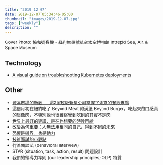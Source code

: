 ```yaml
---
title: "2019 12 07"
date: 2019-12-07T05:34:46-05:00
thumbnail: "images/2019-12-07.jpg"
tags: ["weekly"]
description: ""
---
```


Cover Photo: 協和號客機 - 紐約無畏號航空太空博物館 Intrepid Sea, Air, & Space Museum

## Technology

* [A visual guide on troubleshooting Kubernetes deployments](https://learnk8s.io/troubleshooting-deployments)

## Other

* [資本市場的新歡 ──這2家超級新星公司掌握了未來的餐飲市場](https://fc.bnext.com.tw/artificial-meat/)
 * 這個月初在紐約吃了 Beyond Meat 的漢堡 Beyond Burger，吃起來的口感真的很像肉，不特別說也很難察覺到吃到的其實不是肉
* [世界上最好的建議，是在他想要的時候再給](https://www.darencademy.com/article/view/id/16603)
* [改變為何重要：人無法用相同的自己，得到不同的未來](https://www.darencademy.com/article/view/id/16574)
* [恐懼是邊界，也是動力](https://medium.com/@evonneyifangtsai/恐懼是邊界-也是動力-5b049c7ffb77)
* [技術面試的小觀點](https://william-yeh.net/post/2019/12/tech-interview/)
 * 行為面談法 (behavioral interview)
 * STAR (situation, task, action, result) 問題設計
 * 我們的領導力準則 (our leadership principles; OLP) 特質

